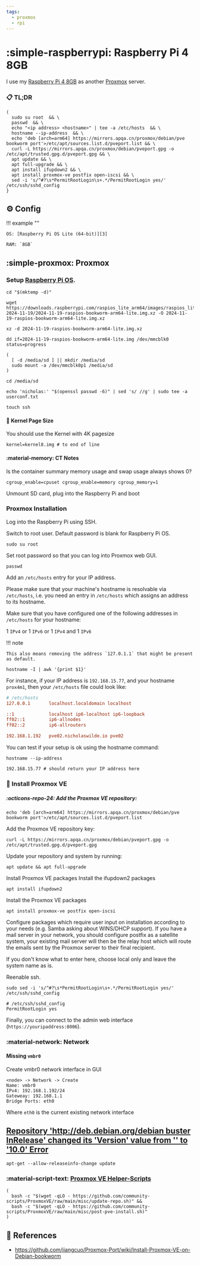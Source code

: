 ```yaml
---
tags:
  - proxmox
  - rpi
---
```

# :simple-raspberrypi: Raspberry Pi 4 8GB

I use my [Raspberry Pi 4 8GB][1] as another [Proxmox][2] server.

### :clipboard: TL;DR

```shell
(
  sudo su root  && \
  passwd  && \
  echo "<ip address> <hostname>" | tee -a /etc/hosts  && \
  hostname --ip-address  && \
  echo 'deb [arch=arm64] https://mirrors.apqa.cn/proxmox/debian/pve bookworm port'>/etc/apt/sources.list.d/pveport.list && \
  curl -L https://mirrors.apqa.cn/proxmox/debian/pveport.gpg -o /etc/apt/trusted.gpg.d/pveport.gpg && \
  apt update && \
  apt full-upgrade && \
  apt install ifupdown2 && \
  apt install proxmox-ve postfix open-iscsi && \
  sed -i 's/^#?\s*PermitRootLogin\s+.*/PermitRootLogin yes/' /etc/ssh/sshd_config
}
```

## :gear: Config

!!! example ""

    OS: [Raspberry Pi OS Lite (64-bit)][3]

    RAM: `8GB`

## :simple-proxmox: Proxmox

### Setup [Raspberry Pi OS][3].

```shell title="Create a tmp dir"
cd "$(mktemp -d)"
```

```shell title="Download image"
wget https://downloads.raspberrypi.com/raspios_lite_arm64/images/raspios_lite_arm64-2024-11-19/2024-11-19-raspios-bookworm-arm64-lite.img.xz -O 2024-11-19-raspios-bookworm-arm64-lite.img.xz
```

```shell title="Extract image"
xz -d 2024-11-19-raspios-bookworm-arm64-lite.img.xz
```

```shell title="Write image to SD card"
dd if=2024-11-19-raspios-bookworm-arm64-lite.img /dev/mmcblk0 status=progress
```


```shell title="Mount boot partition"
(
  [ -d /media/sd ] || mkdir /media/sd
  sudo mount -a /dev/mmcblk0p1 /media/sd
)
```

```shell title="Change to boot partition"
cd /media/sd
```

```shell title="/boot/userconf.txt"
echo 'nicholas:' "$(openssl passwd -6)" | sed 's/ //g' | sudo tee -a userconf.txt
```

```shell title="Enable ssh /boot/ssh"
touch ssh
```

#### :page_facing_up: Kernel Page Size

You should use the Kernel with 4K pagesize

```shell title="/boot/firmware/config.txt"
kernel=kernel8.img # to end of line
```

#### :material-memory: CT Notes

Is the container summary memory usage and swap usage always shows 0?

```shell title=""/boot/firmware/cmdline.txt"
cgroup_enable=cpuset cgroup_enable=memory cgroup_memory=1
```

Unmount SD card, plug into the Raspberry Pi and boot

### Proxmox Installation

Log into the Raspberry Pi using SSH.

Switch to root user. Default password is blank for Raspberry Pi OS.

```shell
sudo su root
```

Set root password so that you can log into Proxmox web GUI.

```shell
passwd
```

Add an `/etc/hosts` entry for your IP address.

Please make sure that your machine's hostname is resolvable via `/etc/hosts`, i.e. you need an entry in `/etc/hosts` which assigns an address to its hostname.

Make sure that you have configured one of the following addresses in `/etc/hosts` for your hostname:

1 `IPv4` or
1 `IPv6` or
1 `IPv4` and 1 `IPv6`

!!! note

    This also means removing the address `127.0.1.1` that might be present as default.

```shell title="Get IP address"
hostname -I | awk '{print $1}'
```

For instance, if your IP address is `192.168.15.77`, and your hostname `prox4m1`, then your `/etc/hosts` file could look like:

```ini title="/etc/hosts"
# /etc/hosts
127.0.0.1       localhost.localdomain localhost

::1             localhost ip6-localhost ip6-loopback
ff02::1         ip6-allnodes
ff02::2         ip6-allrouters

192.168.1.192   pve02.nicholaswilde.io pve02
```

You can test if your setup is ok using the hostname command:

```shell
hostname --ip-address
```

```shell
192.168.15.77 # should return your IP address here
```

### :floppy_disk: Install Proxmox VE

##### :octicons-repo-24: Add the Proxmox VE repository:

```shell
echo 'deb [arch=arm64] https://mirrors.apqa.cn/proxmox/debian/pve bookworm port'>/etc/apt/sources.list.d/pveport.list
```

Add the Proxmox VE repository key:

```shell
curl -L https://mirrors.apqa.cn/proxmox/debian/pveport.gpg -o /etc/apt/trusted.gpg.d/pveport.gpg 
```

Update your repository and system by running:

```shell
apt update && apt full-upgrade
```

Install Proxmox VE packages
Install the ifupdown2 packages

```shell
apt install ifupdown2
```

Install the Proxmox VE packages

```shell
apt install proxmox-ve postfix open-iscsi
```

Configure packages which require user input on installation according to your needs (e.g. Samba asking about WINS/DHCP
support). If you have a mail server in your network, you should configure postfix as a satellite system, your existing
mail server will then be the relay host which will route the emails sent by the Proxmox server to their final
recipient.

If you don't know what to enter here, choose local only and leave the system name as is.

Reenable ssh.

```shell
sudo sed -i 's/^#?\s*PermitRootLogin\s+.*/PermitRootLogin yes/' /etc/ssh/sshd_config
```

```shell
# /etc/ssh/sshd_config
PermitRootLogin yes
```

Finally, you can connect to the admin web interface (`https://youripaddress:8006`).


### :material-network: Network

#### Missing `vmbr0`

Create vmbr0 network interface in GUI

```
<node> -> Network -> Create
Name: vmbr0
IPv4: 192.168.1.192/24
Gateweay: 192.168.1.1 
Bridge Ports: eth0
```

Where `eth0` is the current existing network interface

## [Repository 'http://deb.debian.org/debian buster InRelease' changed its 'Version' value from '' to '10.0' Error][5]

``` shell
apt-get --allow-releaseinfo-change update
```

### :material-script-text: [Proxmox VE Helper-Scripts][4]

```shell
(
  bash -c "$(wget -qLO - https://github.com/community-scripts/ProxmoxVE/raw/main/misc/update-repo.sh)" &&
  bash -c "$(wget -qLO - https://github.com/community-scripts/ProxmoxVE/raw/main/misc/post-pve-install.sh)"
)
```

## :link: References

- <https://github.com/jiangcuo/Proxmox-Port/wiki/Install-Proxmox-VE-on-Debian-bookworm>

[1]: <https://www.raspberrypi.com/products/raspberry-pi-4-model-b/>
[3]: <https://www.raspberrypi.com/software/operating-systems/>
[2]: <../apps/proxmox.md>
[4]: <https://community-scripts.github.io/ProxmoxVE/>
[5]: <https://www.reddit.com/r/debian/comments/ca3se6/for_people_who_gets_this_error_inrelease_changed/>
